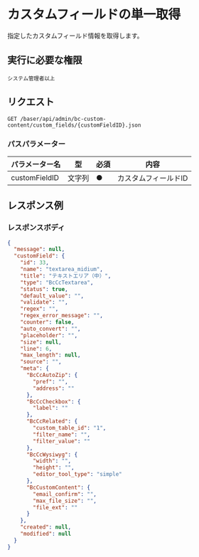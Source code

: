 # カスタムフィールドの単一取得

指定したカスタムフィールド情報を取得します。

## 実行に必要な権限

```
システム管理者以上
```

## リクエスト
```
GET /baser/api/admin/bc-custom-content/custom_fields/{customFieldID}.json
```

### パスパラメーター

| パラメーター名   | 型   | 必須  | 内容                             |
|-----------|-----|-----|--------------------------------|
| customFieldID   | 文字列 | ●   | カスタムフィールドID                    |

## レスポンス例

### レスポンスボディ

```json
{
  "message": null,
  "customField": {
    "id": 33,
    "name": "textarea_midium",
    "title": "テキストエリア（中）",
    "type": "BcCcTextarea",
    "status": true,
    "default_value": "",
    "validate": "",
    "regex": "",
    "regex_error_message": "",
    "counter": false,
    "auto_convert": "",
    "placeholder": "",
    "size": null,
    "line": 6,
    "max_length": null,
    "source": "",
    "meta": {
      "BcCcAutoZip": {
        "pref": "",
        "address": ""
      },
      "BcCcCheckbox": {
        "label": ""
      },
      "BcCcRelated": {
        "custom_table_id": "1",
        "filter_name": "",
        "filter_value": ""
      },
      "BcCcWysiwyg": {
        "width": "",
        "height": "",
        "editor_tool_type": "simple"
      },
      "BcCustomContent": {
        "email_confirm": "",
        "max_file_size": "",
        "file_ext": ""
      }
    },
    "created": null,
    "modified": null
  }
}
```
